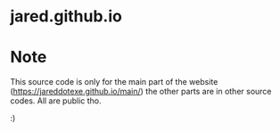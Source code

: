 # jared.github.io


# Note
This source code is only for the main part of the website (https://jareddotexe.github.io/main/) the other parts are in other source codes. All are public tho.

:)
